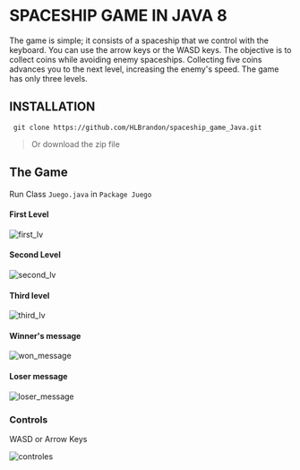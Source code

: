 # SPACESHIP GAME IN JAVA 8

The game is simple; it consists of a spaceship that we control with the keyboard. You can use the arrow keys or the WASD keys. The objective is to collect coins while avoiding enemy spaceships. Collecting five coins advances you to the next level, increasing the enemy&apos;s speed. The game has only three levels.

## INSTALLATION

	 git clone https://github.com/HLBrandon/spaceship_game_Java.git

> Or download the zip file

## The Game

Run Class `Juego.java` in `Package Juego`

#### First Level

![first_lv](https://github.com/user-attachments/assets/be4ca1f2-f0c7-40f7-95e7-9b9df544499a)

#### Second Level

![second_lv](https://github.com/user-attachments/assets/f5c52b9a-5fb0-45ce-96c1-41d7214a75dd)

#### Third level

![third_lv](https://github.com/user-attachments/assets/701ee287-ff27-49fd-9d52-6baacee4b715)

#### Winner&apos;s message

![won_message](https://github.com/user-attachments/assets/be6d6d08-452e-4332-8721-c96285817fff)

#### Loser message

![loser_message](https://github.com/user-attachments/assets/658f33e3-cba3-473f-87f4-19cdc35d25bb)

### Controls

WASD or Arrow Keys

![controles](https://github.com/user-attachments/assets/362ba605-388c-4091-a77c-4bce0f29e986)
